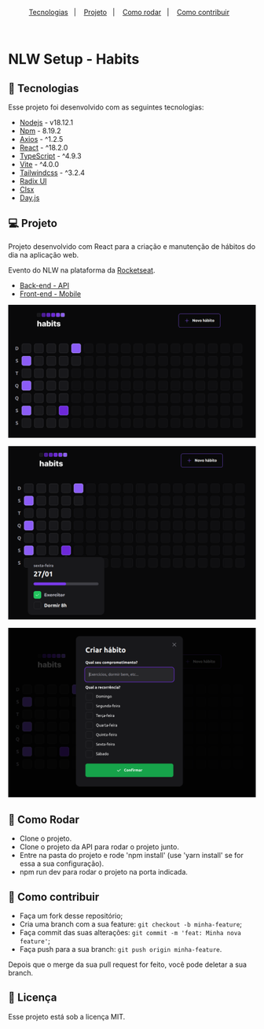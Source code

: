<p align="center">
  <a href="#-tecnologias">Tecnologias</a>&nbsp;&nbsp;&nbsp;|&nbsp;&nbsp;&nbsp;
  <a href="#-projeto">Projeto</a>&nbsp;&nbsp;&nbsp;|&nbsp;&nbsp;&nbsp;
  <a href="#-como-rodar">Como rodar</a>&nbsp;&nbsp;&nbsp;|&nbsp;&nbsp;&nbsp;
  <a href="#-como-contribuir">Como contribuir</a>&nbsp;&nbsp;&nbsp;
</p>

<br>

# NLW Setup - Habits

## 🚀 Tecnologias

Esse projeto foi desenvolvido com as seguintes tecnologias:

- [Nodejs](https://nodejs.org/en/) - v18.12.1
- [Npm](https://www.npmjs.com/) - 8.19.2
- [Axios](https://axios-http.com/docs/intro) - ^1.2.5
- [React](https://reactjs.org/) - ^18.2.0
- [TypeScript](https://www.typescriptlang.org/) - ^4.9.3
- [Vite](https://vitejs.dev/) - ^4.0.0
- [Tailwindcss](https://tailwindcss.com/) - ^3.2.4
- [Radix UI](https://www.radix-ui.com/)
- [Clsx](https://github.com/lukeed/clsx)
- [Day.js](https://github.com/iamkun/dayjs)

## 💻 Projeto

Projeto desenvolvido com React para a criação e manutenção de hábitos do dia na aplicação web.

Evento do NLW na plataforma da [Rocketseat](https://www.rocketseat.com.br/).

- [Back-end - API](https://github.com/leticea/habits-app-nlw-api)
- [Front-end - Mobile](https://github.com/leticea/habits-app-nlw-react-native)

<p align="center">
  <img alt="" src=".github/image.png">
</p>

<p align="center">
  <img alt="" src=".github/image2.png">
</p>

<p align="center">
  <img alt="" src=".github/image3.png">
</p>

## 🚀 Como Rodar

- Clone o projeto.
- Clone o projeto da API para rodar o projeto junto.
- Entre na pasta do projeto e rode 'npm install' (use 'yarn install' se for essa a sua configuração).
- npm run dev para rodar o projeto na porta indicada.

## 🤔 Como contribuir

- Faça um fork desse repositório;
- Cria uma branch com a sua feature: `git checkout -b minha-feature`;
- Faça commit das suas alterações: `git commit -m 'feat: Minha nova feature'`;
- Faça push para a sua branch: `git push origin minha-feature`.

Depois que o merge da sua pull request for feito, você pode deletar a sua branch.

## 📝 Licença

Esse projeto está sob a licença MIT.
